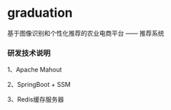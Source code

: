 ﻿# graduation

基于图像识别和个性化推荐的农业电商平台 —— 推荐系统

### 研发技术说明

1、Apache Mahout

2、SpringBoot + SSM 

3、Redis缓存服务器




